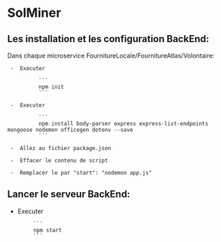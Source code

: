 # SolMiner
## Les installation et les configuration BackEnd:
  Dans chaque microservice FournitureLocale/FournitureAtlas/Volontaire:
  
     -  Executer 
     
              ```
              npm init
              ```
             
     -  Executer
     
              ```
              npm install body-parser express express-list-endpoints mongoose nodemon officegen dotenv --save
              ```
              
     -  Allez au fichier package.json 
     
     -  Effacer le contenu de script 
     
     -  Remplacer le par "start": "nodemon app.js"
     
     
## Lancer le serveur BackEnd:
   - Executer 
   
              ```
              npm start
              ```
     
